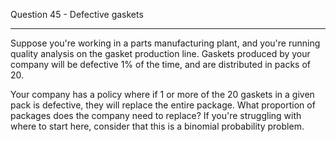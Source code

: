 Question 45 - Defective gaskets
________________________________________
Suppose you're working in a parts manufacturing plant, and you're running quality analysis on the gasket production line. Gaskets produced by your company will be defective 1% of the time, and are distributed in packs of 20. 

Your company has a policy where if 1 or more of the 20 gaskets in a given pack is defective, they will replace the entire package. What proportion of packages does the company need to replace?
If you're struggling with where to start here, consider that this is a binomial probability problem. 
